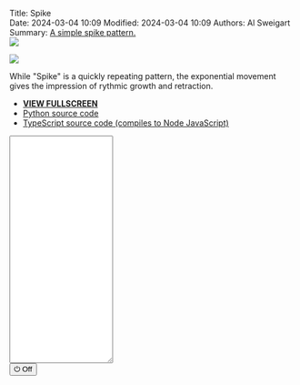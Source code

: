 Title: Spike    
Date: 2024-03-04 10:09
Modified: 2024-03-04 10:09
Authors: Al Sweigart
Summary: <a href="{filename}spike.md">A simple spike pattern.<br><img src="{static}/images/spike-screenshot.webp" style="max-width: 640px;"></a>

<img src="{static}/images/spike-screenshot.webp" style="max-width: 640px;">

While "Spike" is a quickly repeating pattern, the exponential movement gives the impression of rythmic growth and retraction.


* **[VIEW FULLSCREEN](/static/spike-fullscreen.html)**
* [Python source code](https://github.com/asweigart/scrollart/blob/main/python/spike.py)
* [TypeScript source code (compiles to Node JavaScript)](https://github.com/asweigart/scrollart/blob/main/typescript/spike.ts) 

<div><textarea id="bextOutput" readonly style="height: 400px;"></textarea><br /><button type="button" onclick="running = !running;">&#x23FB; Off</button></div>

<script src="/static/bext.js"></script><link rel="stylesheet" href="/static/bext.css">
<script>

bextRowBuffer = 256;  // Change this to whatever size you want, or -1 for infinite buffer.
const DELAY = 100;
let width = 120;
let running = true;

async function main() {
    while (running) {
        //width = 80; // TODO add a getWidth() kind of function to bextjs

        for (let i = 1; i * i < width; i++) {
            print('-'.repeat(i * i));
            await sleep(DELAY);
            if (!running) break;
        }

        for (let i = Math.floor(Math.sqrt(width)) - 1; i > 1; i--) {
            print('-'.repeat(i * i));
            await sleep(DELAY);
            if (!running) break;
        }
    }
}

main();
</script>
